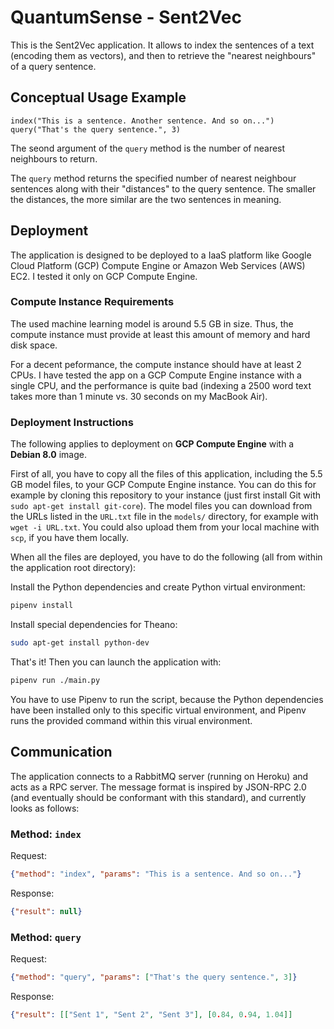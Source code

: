 # QuantumSense - Sent2Vec

This is the Sent2Vec application. It allows to index the sentences of a text (encoding them as vectors), and then to retrieve the "nearest neighbours" of a query sentence.

## Conceptual Usage Example

~~~
index("This is a sentence. Another sentence. And so on...")
query("That's the query sentence.", 3)
~~~

The seond argument of the `query` method is the number of nearest neighbours to return.

The `query` method returns the specified number of nearest neighbour sentences along with their "distances" to the query sentence. The smaller the distances, the more similar are the two sentences in meaning.

## Deployment

The application is designed to be deployed to a IaaS platform like Google Cloud Platform (GCP) Compute Engine or Amazon Web Services (AWS) EC2. I tested it only on GCP Compute Engine.

### Compute Instance Requirements

The used machine learning model is around 5.5 GB in size. Thus, the compute instance must provide at least this amount of memory and hard disk space.

For a decent peformance, the compute instance should have at least 2 CPUs. I have tested the app on a GCP Compute Engine instance with a single CPU, and the performance is quite bad (indexing a 2500 word text takes more than 1 minute vs. 30 seconds on my MacBook Air).

### Deployment Instructions

The following applies to deployment on **GCP Compute Engine** with a **Debian 8.0** image.

First of all, you have to copy all the files of this application, including the 5.5 GB model files, to your GCP Compute Engine instance. You can do this for example by cloning this repository to your instance (just first install Git with `sudo apt-get install git-core`). The model files you can download from the URLs listed in the `URL.txt` file in the `models/` directory, for example with `wget -i URL.txt`. You could also upload them from your local machine with `scp`, if you have them locally.

When all the files are deployed, you have to do the following (all from within the application root directory):

Install the Python dependencies and create Python virtual environment:

~~~bash
pipenv install
~~~

Install special dependencies for Theano:

~~~bash
sudo apt-get install python-dev
~~~

That's it! Then you can launch the application with:

~~~bash
pipenv run ./main.py
~~~

You have to use Pipenv to run the script, because the Python dependencies have been installed only to this specific virtual environment, and Pipenv runs the provided command within this virual environment.


## Communication

The application connects to a RabbitMQ server (running on Heroku) and acts as a RPC server. The message format is inspired by JSON-RPC 2.0 (and eventually should be conformant with this standard), and currently looks as follows:

### Method: `index`

Request:

~~~json
{"method": "index", "params": "This is a sentence. And so on..."}
~~~

Response:

~~~json
{"result": null}
~~~

### Method: `query`

Request:

~~~json
{"method": "query", "params": ["That's the query sentence.", 3]}
~~~

Response:

~~~json
{"result": [["Sent 1", "Sent 2", "Sent 3"], [0.84, 0.94, 1.04]]
~~~
